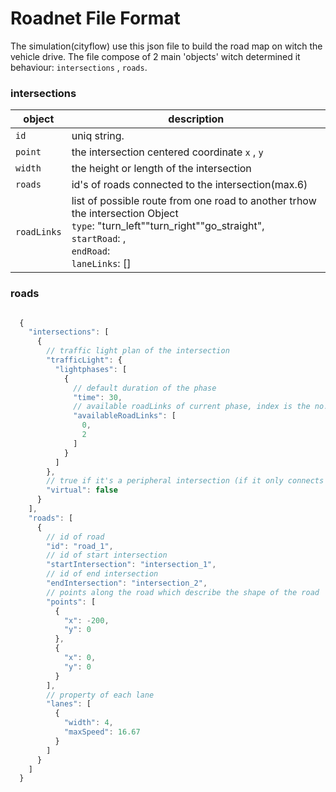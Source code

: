 Roadnet File Format
===================
The simulation(cityflow) use this json file to build the road map on witch the vehicle drive. 
The file compose of 2 main 'objects' witch determined it behaviour: `intersections` , `roads`.

### intersections 
object|description
------|-------------------------
`id` |uniq string.
`point`| the intersection centered coordinate `x` , `y`
`width`| the height or length of the intersection
`roads`| id's of roads connected to the intersection(max.6)
`roadLinks`| list of possible route from one road to another trhow the intersection Object <br> `type`: "turn_left"\"turn_right"\"go_straight", <br>`startRoad`: ,<br>`endRoad`: <br> `laneLinks`: []
                



### roads
```js

  {
    "intersections": [
      {
        // traffic light plan of the intersection
        "trafficLight": {
          "lightphases": [
            {
              // default duration of the phase
              "time": 30,
              // available roadLinks of current phase, index is the no. of roadlinks defined above.
              "availableRoadLinks": [
                0,
                2
              ]
            }
          ]
        },
        // true if it's a peripheral intersection (if it only connects to one road)
        "virtual": false
      }
    ],
    "roads": [
      {
        // id of road
        "id": "road_1",
        // id of start intersection
        "startIntersection": "intersection_1",
        // id of end intersection
        "endIntersection": "intersection_2",
        // points along the road which describe the shape of the road
        "points": [
          {
            "x": -200,
            "y": 0
          },
          {
            "x": 0,
            "y": 0
          }
        ],
        // property of each lane
        "lanes": [
          {
            "width": 4,
            "maxSpeed": 16.67
          }
        ]
      }
    ]
  }
```
